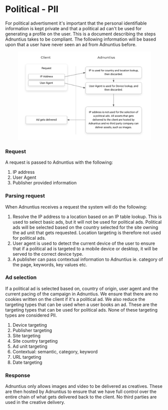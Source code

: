 # Political - PII

For political advertisment it's important that the personal identifiable information is kept private and that a political ad can't be used for generating a profile on the user. This is a document describing the steps Adnuntius takes to be compliant. The following information will be based upon that a user have never seen an ad from Adnuntius before.

<figure><img src="../.gitbook/assets/image (1).png" alt=""><figcaption></figcaption></figure>

### Request

A request is passed to Adnuntius with the following:

1. IP address
2. User Agent
3. Publisher provided information



### Parsing request

When Adnuntius receives a request the system will do the following:

1. Resolve the IP address to a location based on an IP table lookup. This is used to select basic ads, but it will not be used for political ads. Political ads will be selected based on the country selected for the site owning the ad unit that gets requested. Location targeting is therefore not used for political ads.
2. User agent is used to detect the current device of the user to ensure that if a political ad is targeted to a mobile device or desktop, it will be served to the correct device type.
3. A publisher can pass contextual information to Adnuntius  ie. category of the page, keywords, key values etc.



### Ad selection

If a political ad is selected based on, country of origin, user agent and the current pacing of the campaign in Adnuntius. We ensure that there are no cookies written on the client if it's a political ad. We also reduce the targeting types that can be used when a user books an ad. These are the targeting types that can be used for political ads. None of these targeting types are considered PII.

1. Device targeting
2. Publisher targeting
3. Site targeting
4. Site country targeting
5. Ad unit targeting
6. Contextual: semantic, category, keyword
7. URL targeting
8. Date targeting

### Response

Adnuntius only allows images and video to be delivered as creatives. These are then hosted by Adnuntius to ensure that we have full control over the entire chain of what gets delivered back to the client. No third parties are used in the creative delivery.


